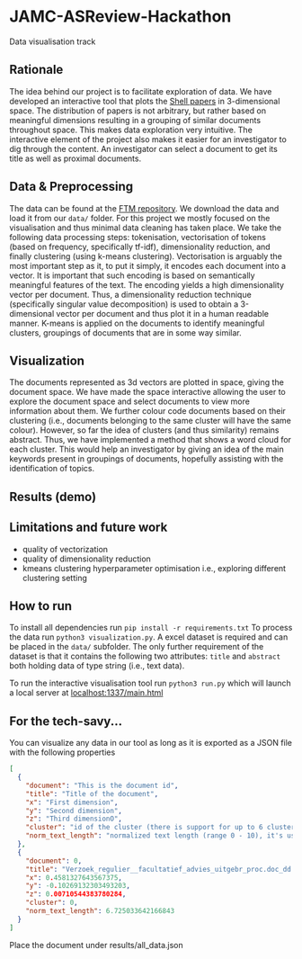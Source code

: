 # JAMC-ASReview-Hackathon

Data visualisation track

## Rationale

The idea behind our project is to facilitate exploration of data. We have developed an interactive tool that plots
the [Shell papers](https://www.ftm.nl/dossier/shell-papers#artikelen) in 3-dimensional space. The distribution of papers
is not arbitrary, but rather based on meaningful dimensions resulting in a grouping of similar documents throughout
space. This makes data exploration very intuitive. The interactive element of the project also makes it easier for an
investigator to dig through the content. An investigator can select a document to get its title as well as proximal
documents.

## Data & Preprocessing

The data can be found at the [FTM repository](https://github.com/ftmnl/asr). We download the data and load it from
our `data/` folder. For this project we mostly focused on the visualisation and thus minimal data cleaning has taken
place. We take the following data processing steps: tokenisation, vectorisation of tokens (based on frequency,
specifically tf-idf), dimensionality reduction, and finally clustering (using k-means clustering). Vectorisation is
arguably the most important step as it, to put it simply, it encodes each document into a vector. It is important that
such encoding is based on semantically meaningful features of the text. The encoding yields a high dimensionality vector
per document. Thus, a dimensionality reduction technique (specifically singular value decomposition) is used to obtain a
3-dimensional vector per document and thus plot it in a human readable manner. K-means is applied on the documents to
identify meaningful clusters, groupings of documents that are in some way similar.

## Visualization

The documents represented as 3d vectors are plotted in space, giving the document space. We have made the space
interactive allowing the user to explore the document space and select documents to view more information about them. We
further colour code documents based on their clustering (i.e., documents belonging to the same cluster will have the
same colour). However, so far the idea of clusters (and thus similarity) remains abstract. Thus, we have implemented a
method that shows a word cloud for each cluster. This would help an investigator by giving an idea of the main keywords
present in groupings of documents, hopefully assisting with the identification of topics.

## Results (demo)

## Limitations and future work

- quality of vectorization
- quality of dimensionality reduction
- kmeans clustering hyperparameter optimisation i.e., exploring different clustering setting

## How to run

To install all dependencies run `pip install -r requirements.txt`
To process the data run `python3 visualization.py`. A excel dataset is required and can be placed in the `data/`
subfolder. The only further requirement of the dataset is that it contains the following two attributes: `title`
and `abstract` both holding data of type string (i.e., text data).

To run the interactive visualisation tool run `python3 run.py` which will launch a local server
at [localhost:1337/main.html](localhost:1337/main.html)

## For the tech-savy...

You can visualize any data in our tool as long as it is exported as a JSON file with the following properties

```json
[
  {
    "document": "This is the document id",
    "title": "Title of the document",
    "x": "First dimension",
    "y": "Second dimension",
    "z": "Third dimensionO",
    "cluster": "id of the cluster (there is support for up to 6 cluster right now)",
    "norm_text_length": "normalized text length (range 0 - 10), it's used for scaling."
  },
  {
    "document": 0,
    "title": "Verzoek_regulier__facultatief_advies_uitgebr_proc.doc_dd. ",
    "x": 0.4581327643567375,
    "y": -0.10269132303493203,
    "z": 0.00710544383780284,
    "cluster": 0,
    "norm_text_length": 6.725033642166843
  }
]
```

Place the document under results/all_data.json